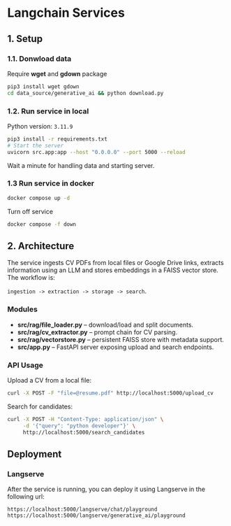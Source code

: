 # Langchain Services

## 1. Setup

### 1.1. Donwload data

Require **wget** and **gdown** package

```bash
pip3 install wget gdown
cd data_source/generative_ai && python download.py
```

### 1.2. Run service in local

Python version: `3.11.9`

```bash
pip3 install -r requirements.txt
# Start the server
uvicorn src.app:app --host "0.0.0.0" --port 5000 --reload
```

Wait a minute for handling data and starting server.

### 1.3 Run service in docker

```bash
docker compose up -d
```

Turn off service

```bash
docker compose -f down
```

## 2. Architecture

The service ingests CV PDFs from local files or Google Drive links, extracts
information using an LLM and stores embeddings in a FAISS vector store. The
workflow is:

`ingestion -> extraction -> storage -> search`.

### Modules

- **src/rag/file_loader.py** – download/load and split documents.
- **src/rag/cv_extractor.py** – prompt chain for CV parsing.
- **src/rag/vectorstore.py** – persistent FAISS store with metadata support.
- **src/app.py** – FastAPI server exposing upload and search endpoints.

### API Usage

Upload a CV from a local file:

```bash
curl -X POST -F "file=@resume.pdf" http://localhost:5000/upload_cv
```

Search for candidates:

```bash
curl -X POST -H "Content-Type: application/json" \
     -d '{"query": "python developer"}' \
     http://localhost:5000/search_candidates
```
## Deployment
### Langserve 
After the service is running, you can deploy it using Langserve in the following url:
```
https://localhost:5000/langserve/chat/playground
https://localhost:5000/langserve/generative_ai/playground
```